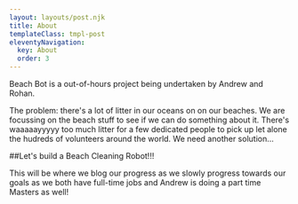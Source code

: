 ```yaml
---
layout: layouts/post.njk
title: About
templateClass: tmpl-post
eleventyNavigation:
  key: About
  order: 3
---
```


Beach Bot is a out-of-hours project being undertaken by Andrew and Rohan. 

The problem: there's a lot of litter in our oceans on on our beaches. We are focussing on the beach stuff to see if we can do something about it. There's waaaaayyyyy too much litter for a few dedicated people to pick up let alone the hudreds of volunteers around the world. We need another solution...

##Let's build a Beach Cleaning Robot!!!

This will be where we blog our progress as we slowly progress towards our goals as we both have full-time jobs and Andrew is doing a part time Masters as well!

